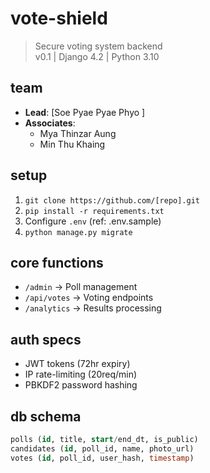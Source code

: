 # vote-shield

> Secure voting system backend  
> v0.1 | Django 4.2 | Python 3.10  

## team  
- **Lead**: [Soe Pyae Pyae Phyo ]  
- **Associates**:  
  - Mya Thinzar Aung 
  - Min Thu Khaing 

## setup  
1. `git clone https://github.com/[repo].git`  
2. `pip install -r requirements.txt`  
3. Configure `.env` (ref: .env.sample)  
4. `python manage.py migrate`  

## core functions  
- `/admin` → Poll management  
- `/api/votes` → Voting endpoints  
- `/analytics` → Results processing  

## auth specs  
- JWT tokens (72hr expiry)  
- IP rate-limiting (20req/min)  
- PBKDF2 password hashing  

## db schema  
```sql
polls (id, title, start/end_dt, is_public)  
candidates (id, poll_id, name, photo_url)  
votes (id, poll_id, user_hash, timestamp)  
